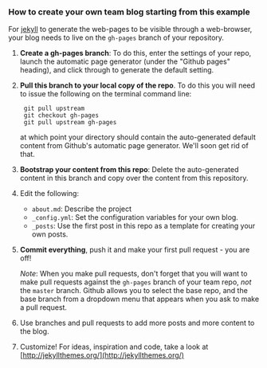 ### How to create your own team blog starting from this example

For [jekyll](http://jekyllrb.com) to generate the web-pages to be visible through a web-browser, your blog needs to live on the `gh-pages` branch of your repository.

1. **Create a gh-pages branch**: To do this, enter the settings of your repo, launch the automatic page generator (under the "Github pages" heading), and click through to generate the default setting. 

1. **Pull this branch to your local copy of the repo**. To do this you will need to issue the following on the terminal command line: 

        git pull upstream
    	git checkout gh-pages
	    git pull upstream gh-pages

   at which point your directory should contain the auto-generated default content from 
   Github's automatic page generator. We'll soon get rid of that.

1. **Bootstrap your content from this repo**: Delete the auto-generated content in this branch  and copy over the content from this repository. 

1. Edit the following: 
   
   - `about.md`: Describe the project
   - `_config.yml`: Set the configuration variables for your own blog.
   - `_posts`: Use the first post in this repo as a template for creating your own posts.
   
1. **Commit everything**, push it and make your first pull request - you are off! 
   
   *Note*: When you make pull requests, don't forget that you will want to make pull requests against the `gh-pages` branch of your team repo, *not* the `master` branch. Github allows you to select the base repo, and the base branch from a dropdown menu that appears when you ask to make a pull request. 

1. Use branches and pull requests to add more posts and more content to the blog. 

1. Customize! For ideas, inspiration and code, take a look at [http://jekyllthemes.org/](http://jekyllthemes.org/)



 
